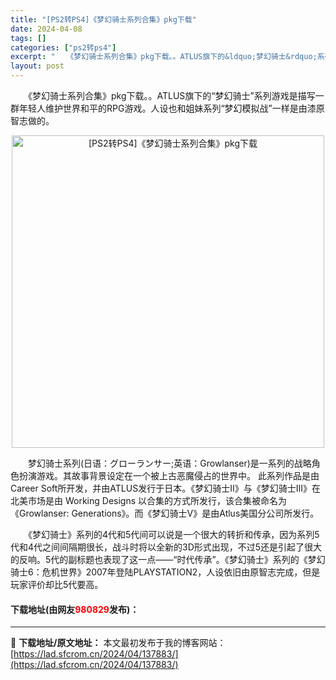 ```yaml
---
title: "[PS2转PS4]《梦幻骑士系列合集》pkg下载"
date: 2024-04-08
tags: []
categories: ["ps2转ps4"]
excerpt: "　　《梦幻骑士系列合集》pkg下载。。ATLUS旗下的&ldquo;梦幻骑士&rdquo;系列游戏是描写一群年轻人维护世界和平的RPG游戏。人设也和姐妹系列&ldquo;梦幻模拟战&rdquo;一样是由漆原智志做的。 　　梦幻骑士系列(日语：グローランサー;英语：Growlanser)是一系列的战略&hellip;"
layout: post
---
```


 <p>　　《梦幻骑士系列合集》pkg下载。。ATLUS旗下的&ldquo;梦幻骑士&rdquo;系列游戏是描写一群年轻人维护世界和平的RPG游戏。人设也和姐妹系列&ldquo;梦幻模拟战&rdquo;一样是由漆原智志做的。</p> <p align="center"><img align="" border="0" src="https://lad.sfcrom.cn/wp-content/uploads/2024/04/20240408_6613f815983af.webp" width="500" alt="[PS2转PS4]《梦幻骑士系列合集》pkg下载" /></p> <p>　　梦幻骑士系列(日语：グローランサー;英语：Growlanser)是一系列的战略角色扮演游戏。其故事背景设定在一个被上古恶魔侵占的世界中。 此系列作品是由Career Soft所开发，并由ATLUS发行于日本。《梦幻骑士II》与《梦幻骑士III》在北美市场是由 Working Designs 以合集的方式所发行，该合集被命名为《Growlanser: Generations》。而《梦幻骑士V》是由Atlus美国分公司所发行。</p> <p>　　《梦幻骑士》系列的4代和5代间可以说是一个很大的转折和传承，因为系列5代和4代之间间隔期很长，战斗时将以全新的3D形式出现，不过5还是引起了很大的反响。5代的副标题也表现了这一点&mdash;&mdash;&ldquo;时代传承&rdquo;。《梦幻骑士》系列的《梦幻骑士6：危机世界》2007年登陆PLAYSTATION2，人设依旧由原智志完成，但是玩家评价却比5代要高。</p> <p><h4>下载地址(由网友<font color="red">980829</font>发布)：</h4></p> 

---
📖 **下载地址/原文地址：** 本文最初发布于我的博客网站：[https://lad.sfcrom.cn/2024/04/137883/](https://lad.sfcrom.cn/2024/04/137883/)
